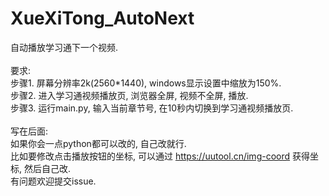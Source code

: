 # XueXiTong_AutoNext
自动播放学习通下一个视频.<br>
<br>
要求:<br>
步骤1. 屏幕分辨率2k(2560*1440), windows显示设置中缩放为150%. <br>
步骤2. 进入学习通视频播放页, 浏览器全屏, 视频不全屏, 播放.<br>
步骤3. 运行main.py, 输入当前章节号, 在10秒内切换到学习通视频播放页.<br>
<br>
写在后面:<br>
如果你会一点python都可以改的, 自己改就行.<br>
比如要修改点击播放按钮的坐标, 可以通过 https://uutool.cn/img-coord 获得坐标, 然后自己改.<br>
有问题欢迎提交issue.<br>
